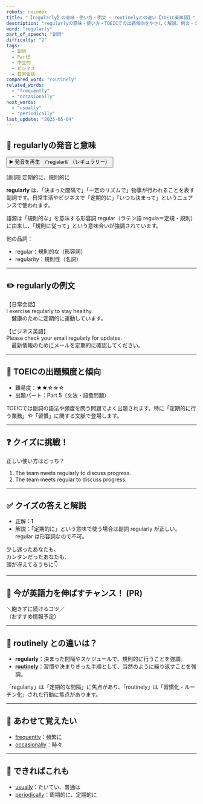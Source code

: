 ```yaml
---
robots: noindex
title: "【regularly】の意味・使い方・例文 ― routinelyとの違い【TOEIC英単語】"
description: "regularlyの意味・使い方・TOEICでの出題傾向をやさしく解説。例文・クイズ付きでroutinelyとの違いもわかりやすく学べます。"
word: "regularly"
part_of_speech: "副詞"
difficulty: "2"
tags:
  - 副詞
  - Part5
  - 中立的
  - ビジネス
  - 日常会話
compared_word: "routinely"
related_words:
  - "frequently"
  - "occasionally"
next_words:
  - "usually"
  - "periodically"
last_update: "2025-05-04"
---
```


## 🔰 regularlyの発音と意味

<button class="play-audio" onclick="playTTS('regularly')">
  <span class="play-audio-main">
    ▶️ 発音を再生　/ˈreɡjələrli/
  </span>
  <span class="play-audio-sub">
    （レギュラリー）
  </span>
</button>

[副詞] 定期的に、規則的に

**regularly** は、「決まった間隔で」「一定のリズムで」物事が行われることを表す副詞です。日常生活やビジネスで「定期的に」「いつも決まって」というニュアンスで使われます。

語源は「規則的な」を意味する形容詞 regular（ラテン語 regula＝定規・規則）に由来し、「規則に従って」という意味合いが強調されています。

他の品詞：  
- regular：規則的な（形容詞）
- regularity：規則性（名詞）

---

## ✏️ regularlyの例文

【日常会話】  
I exercise regularly to stay healthy.  
　健康のために定期的に運動しています。

【ビジネス英語】  
Please check your email regularly for updates.  
　最新情報のためにメールを定期的に確認してください。

---

## 🎯 TOEICの出題頻度と傾向

- 難易度：★★☆☆☆
- 出題パート：Part 5（文法・語彙問題）

TOEICでは副詞の語法や頻度を問う問題でよく出題されます。特に「定期的に行う業務」や「習慣」に関する文脈で登場します。

---

## ❓ クイズに挑戦！

正しい使い方はどっち？

1. The team meets regularly to discuss progress.  
2. The team meets regular to discuss progress.

---

## ✅ クイズの答えと解説

- 正解：**1**
- 解説：「定期的に」という意味で使う場合は副詞 regularly が正しい。regular は形容詞なので不可。

少し迷ったあなたも、  
カンタンだったあなたも、  
頭が冴えてるうちに👇️

---

## 🚀 今が英語力を伸ばすチャンス！ (PR)

<div class="info-center">
＼飽きずに続けるコツ／<br>  
（おすすめ情報予定）
</div>

---

## 🤔  routinely との違いは？

- **regularly**：決まった間隔やスケジュールで、規則的に行うことを強調。
- **[routinely](/routinely)**：習慣や決まりきった手順として、当然のように繰り返すことを強調。

「regularly」は「定期的な間隔」に焦点があり、「routinely」は「習慣化・ルーチン化」された行動に焦点があります。

---

## 🧩 あわせて覚えたい

- [frequently](/frequently)：頻繁に
- [occasionally](/occasionally)：時々

---

## 📖 できればこれも

- [usually](/usually)：たいてい、普通は
- [periodically](/periodically)：周期的に、定期的に

<!-- cvid: aid08_bid27 -->
